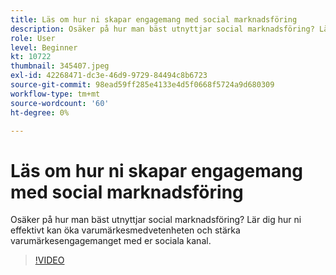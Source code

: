 ```yaml
---
title: Läs om hur ni skapar engagemang med social marknadsföring
description: Osäker på hur man bäst utnyttjar social marknadsföring? Lär dig hur ni effektivt kan öka varumärkesmedvetenheten och stärka varumärkesengagemanget med er sociala kanal.
role: User
level: Beginner
kt: 10722
thumbnail: 345407.jpeg
exl-id: 42268471-dc3e-46d9-9729-84494c8b6723
source-git-commit: 98ead59ff285e4133e4d5f0668f5724a9d680309
workflow-type: tm+mt
source-wordcount: '60'
ht-degree: 0%

---
```


# Läs om hur ni skapar engagemang med social marknadsföring

Osäker på hur man bäst utnyttjar social marknadsföring? Lär dig hur ni effektivt kan öka varumärkesmedvetenheten och stärka varumärkesengagemanget med er sociala kanal.

>[!VIDEO](https://video.tv.adobe.com/v/345407/?quality=12&learn=on)

